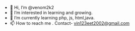 - 👋 Hi, I’m @venom2k2
- 👀 I’m interested in learning and growing. 
- 🌱 I’m currently learning php, js, html,java.
- 📫 How to reach me . Contact- vin123eet2002@gmail.com

<!---
venom2k2/venom2k2 is a ✨ special ✨ repository because its `README.md` (this file) appears on your GitHub profile.
You can click the Preview link to take a look at your changes.
--->
